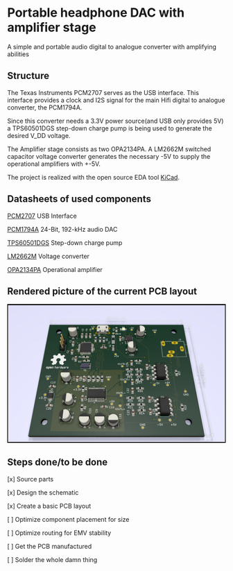 # Portable headphone DAC with amplifier stage

A simple and portable audio digital to analogue converter with amplifying abilities

## Structure

The Texas Instruments PCM2707 serves as the USB interface. This interface provides a clock and I2S signal for the main Hifi
digital to analogue converter, the PCM1794A.

Since this converter needs a 3.3V power source(and USB only provides 5V) a TPS60501DGS step-down charge pump is being used to
generate the desired V_DD voltage.

The Amplifier stage consists as two OPA2134PA. A LM2662M switched capacitor voltage converter generates the necessary -5V
to supply the operational amplifiers with +-5V.

The project is realized with the open source EDA tool [KiCad](https://kicad-pcb.org/).

## Datasheets of used components
[PCM2707](https://www.ti.com/lit/ds/symlink/pcm2706.pdf) USB Interface

[PCM1794A](http://www.ti.com/lit/ds/symlink/pcm1794a.pdf) 24-Bit, 192-kHz audio DAC

[TPS60501DGS](http://www.ti.com/lit/ds/symlink/tps60501.pdf) Step-down charge pump

[LM2662M](http://www.ti.com/lit/ds/symlink/lm2662.pdf) Voltage converter

[OPA2134PA](http://www.ti.com/lit/ds/symlink/opa2134.pdf) Operational amplifier

## Rendered picture of the current PCB layout

![alt text](https://github.com/r4ptor/headphone-DAC-with-amp/blob/master/raytraced.png)

## Steps done/to be done

[x] Source parts

[x] Design the schematic

[x] Create a basic PCB layout

[ ] Optimize component placement for size

[ ] Optimize routing for EMV stability

[ ] Get the PCB manufactured

[ ] Solder the whole damn thing
